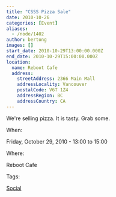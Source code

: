 ```yaml
---
title: "CSSS Pizza Sale"
date: 2010-10-26
categories: [Event]
aliases:
  - /node/1402
author: bertong
images: []
start_date: 2010-10-29T13:00:00.000Z
end_date: 2010-10-29T15:00:00.000Z
location:
  name: Reboot Cafe
  address:
    streetAddress: 2366 Main Mall
    addressLocality: Vancouver
    postalCode: V6T 1Z4
    addressRegion: BC
    addressCountry: CA
---
```


We're selling pizza. It is tasty. Grab some.

When: 

Friday, October 29, 2010 - 13:00 to 15:00

Where: 

Reboot Cafe

Tags: 

[Social](/social)
